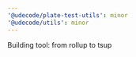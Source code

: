 ```yaml
---
'@udecode/plate-test-utils': minor
'@udecode/utils': minor
---
```


Building tool: from rollup to tsup
